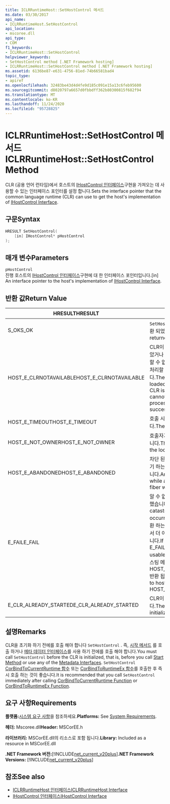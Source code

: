 ```yaml
---
title: ICLRRuntimeHost::SetHostControl 메서드
ms.date: 03/30/2017
api_name:
- ICLRRuntimeHost.SetHostControl
api_location:
- mscoree.dll
api_type:
- COM
f1_keywords:
- ICLRRuntimeHost::SetHostControl
helpviewer_keywords:
- SetHostControl method [.NET Framework hosting]
- ICLRRuntimeHost::SetHostControl method [.NET Framework hosting]
ms.assetid: 6136be87-e631-4756-81ed-74b66581bad4
topic_type:
- apiref
ms.openlocfilehash: 32483be43d4d4fe9d185c091e15a13c6feb95600
ms.sourcegitcommit: d8020797a6657d0fbbdff362b80300815f682f94
ms.translationtype: MT
ms.contentlocale: ko-KR
ms.lasthandoff: 11/24/2020
ms.locfileid: "95728825"
---
```

# <a name="iclrruntimehostsethostcontrol-method"></a><span data-ttu-id="100f1-102">ICLRRuntimeHost::SetHostControl 메서드</span><span class="sxs-lookup"><span data-stu-id="100f1-102">ICLRRuntimeHost::SetHostControl Method</span></span>

<span data-ttu-id="100f1-103">CLR (공용 언어 런타임)에서 호스트의 [IHostControl 인터페이스](ihostcontrol-interface.md)구현을 가져오는 데 사용할 수 있는 인터페이스 포인터를 설정 합니다.</span><span class="sxs-lookup"><span data-stu-id="100f1-103">Sets the interface pointer that the common language runtime (CLR) can use to get the host's implementation of [IHostControl Interface](ihostcontrol-interface.md).</span></span>  
  
## <a name="syntax"></a><span data-ttu-id="100f1-104">구문</span><span class="sxs-lookup"><span data-stu-id="100f1-104">Syntax</span></span>  
  
```cpp  
HRESULT SetHostControl(  
    [in] IHostControl* pHostControl  
);  
```  
  
## <a name="parameters"></a><span data-ttu-id="100f1-105">매개 변수</span><span class="sxs-lookup"><span data-stu-id="100f1-105">Parameters</span></span>  

 `pHostControl`  
 <span data-ttu-id="100f1-106">진행 호스트의 [IHostControl 인터페이스](ihostcontrol-interface.md)구현에 대 한 인터페이스 포인터입니다.</span><span class="sxs-lookup"><span data-stu-id="100f1-106">[in] An interface pointer to the host's implementation of [IHostControl Interface](ihostcontrol-interface.md).</span></span>  
  
## <a name="return-value"></a><span data-ttu-id="100f1-107">반환 값</span><span class="sxs-lookup"><span data-stu-id="100f1-107">Return Value</span></span>  
  
|<span data-ttu-id="100f1-108">HRESULT</span><span class="sxs-lookup"><span data-stu-id="100f1-108">HRESULT</span></span>|<span data-ttu-id="100f1-109">설명</span><span class="sxs-lookup"><span data-stu-id="100f1-109">Description</span></span>|  
|-------------|-----------------|  
|<span data-ttu-id="100f1-110">S_OK</span><span class="sxs-lookup"><span data-stu-id="100f1-110">S_OK</span></span>|<span data-ttu-id="100f1-111">`SetHostControl` 성공적으로 반환 되었습니다.</span><span class="sxs-lookup"><span data-stu-id="100f1-111">`SetHostControl` returned successfully.</span></span>|  
|<span data-ttu-id="100f1-112">HOST_E_CLRNOTAVAILABLE</span><span class="sxs-lookup"><span data-stu-id="100f1-112">HOST_E_CLRNOTAVAILABLE</span></span>|<span data-ttu-id="100f1-113">CLR이 프로세스에 로드 되지 않았거나 CLR이 관리 코드를 실행할 수 없거나 호출을 성공적으로 처리할 수 없는 상태에 있습니다.</span><span class="sxs-lookup"><span data-stu-id="100f1-113">The CLR has not been loaded into a process, or the CLR is in a state in which it cannot run managed code or process the call successfully.</span></span>|  
|<span data-ttu-id="100f1-114">HOST_E_TIMEOUT</span><span class="sxs-lookup"><span data-stu-id="100f1-114">HOST_E_TIMEOUT</span></span>|<span data-ttu-id="100f1-115">호출 시간이 초과 되었습니다.</span><span class="sxs-lookup"><span data-stu-id="100f1-115">The call timed out.</span></span>|  
|<span data-ttu-id="100f1-116">HOST_E_NOT_OWNER</span><span class="sxs-lookup"><span data-stu-id="100f1-116">HOST_E_NOT_OWNER</span></span>|<span data-ttu-id="100f1-117">호출자가 잠금을 소유 하지 않습니다.</span><span class="sxs-lookup"><span data-stu-id="100f1-117">The caller does not own the lock.</span></span>|  
|<span data-ttu-id="100f1-118">HOST_E_ABANDONED</span><span class="sxs-lookup"><span data-stu-id="100f1-118">HOST_E_ABANDONED</span></span>|<span data-ttu-id="100f1-119">차단 된 스레드나 파이버에서 대기 하는 동안 이벤트를 취소 했습니다.</span><span class="sxs-lookup"><span data-stu-id="100f1-119">An event was canceled while a blocked thread or fiber was waiting on it.</span></span>|  
|<span data-ttu-id="100f1-120">E_FAIL</span><span class="sxs-lookup"><span data-stu-id="100f1-120">E_FAIL</span></span>|<span data-ttu-id="100f1-121">알 수 없는 치명적인 오류가 발생 했습니다.</span><span class="sxs-lookup"><span data-stu-id="100f1-121">An unknown catastrophic failure occurred.</span></span> <span data-ttu-id="100f1-122">메서드가 E_FAIL 반환 하는 경우 해당 프로세스 내에서 더 이상 CLR을 사용할 수 없습니다.</span><span class="sxs-lookup"><span data-stu-id="100f1-122">If a method returns E_FAIL, the CLR is no longer usable within the process.</span></span> <span data-ttu-id="100f1-123">호스팅 메서드를 이후에 호출 하면 HOST_E_CLRNOTAVAILABLE 반환 됩니다.</span><span class="sxs-lookup"><span data-stu-id="100f1-123">Subsequent calls to hosting methods return HOST_E_CLRNOTAVAILABLE.</span></span>|  
|<span data-ttu-id="100f1-124">E_CLR_ALREADY_STARTED</span><span class="sxs-lookup"><span data-stu-id="100f1-124">E_CLR_ALREADY_STARTED</span></span>|<span data-ttu-id="100f1-125">CLR이 이미 초기화 되었습니다.</span><span class="sxs-lookup"><span data-stu-id="100f1-125">The CLR has already been initialized.</span></span>|  
  
## <a name="remarks"></a><span data-ttu-id="100f1-126">설명</span><span class="sxs-lookup"><span data-stu-id="100f1-126">Remarks</span></span>  

 <span data-ttu-id="100f1-127">CLR을 초기화 하기 전에를 호출 해야 합니다 `SetHostControl` . 즉, [시작 메서드](iclrruntimehost-start-method.md) 를 호출 하거나 [메타 데이터 인터페이스](../metadata/metadata-interfaces.md)를 사용 하기 전에를 호출 해야 합니다.</span><span class="sxs-lookup"><span data-stu-id="100f1-127">You must call `SetHostControl` before the CLR is initialized, that is, before you call [Start Method](iclrruntimehost-start-method.md) or use any of the [Metadata Interfaces](../metadata/metadata-interfaces.md).</span></span> <span data-ttu-id="100f1-128">`SetHostControl` [CorBindToCurrentRuntime 함수](corbindtocurrentruntime-function.md) 또는 [CorBindToRuntimeEx 함수](corbindtoruntimeex-function.md)를 호출한 후 즉시 호출 하는 것이 좋습니다.</span><span class="sxs-lookup"><span data-stu-id="100f1-128">It is recommended that you call `SetHostControl` immediately after calling [CorBindToCurrentRuntime Function](corbindtocurrentruntime-function.md) or [CorBindToRuntimeEx Function](corbindtoruntimeex-function.md).</span></span>  
  
## <a name="requirements"></a><span data-ttu-id="100f1-129">요구 사항</span><span class="sxs-lookup"><span data-stu-id="100f1-129">Requirements</span></span>  

 <span data-ttu-id="100f1-130">**플랫폼:**[시스템 요구 사항](../../get-started/system-requirements.md)을 참조하세요.</span><span class="sxs-lookup"><span data-stu-id="100f1-130">**Platforms:** See [System Requirements](../../get-started/system-requirements.md).</span></span>  
  
 <span data-ttu-id="100f1-131">**헤더:** Mscoree.dll</span><span class="sxs-lookup"><span data-stu-id="100f1-131">**Header:** MSCorEE.h</span></span>  
  
 <span data-ttu-id="100f1-132">**라이브러리:** MSCorEE.dll의 리소스로 포함 됩니다.</span><span class="sxs-lookup"><span data-stu-id="100f1-132">**Library:** Included as a resource in MSCorEE.dll</span></span>  
  
 <span data-ttu-id="100f1-133">**.NET Framework 버전:**[!INCLUDE[net_current_v20plus](../../../../includes/net-current-v20plus-md.md)]</span><span class="sxs-lookup"><span data-stu-id="100f1-133">**.NET Framework Versions:** [!INCLUDE[net_current_v20plus](../../../../includes/net-current-v20plus-md.md)]</span></span>  
  
## <a name="see-also"></a><span data-ttu-id="100f1-134">참조</span><span class="sxs-lookup"><span data-stu-id="100f1-134">See also</span></span>

- [<span data-ttu-id="100f1-135">ICLRRuntimeHost 인터페이스</span><span class="sxs-lookup"><span data-stu-id="100f1-135">ICLRRuntimeHost Interface</span></span>](iclrruntimehost-interface.md)
- [<span data-ttu-id="100f1-136">IHostControl 인터페이스</span><span class="sxs-lookup"><span data-stu-id="100f1-136">IHostControl Interface</span></span>](ihostcontrol-interface.md)
